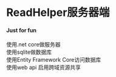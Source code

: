 # ReadHelper服务器端
#### Just for fun



使用.net core做服务器  
使用sqlite做数据库  
使用Entity Framework Core访问数据库  
使用web api
启用跨域资源共享
